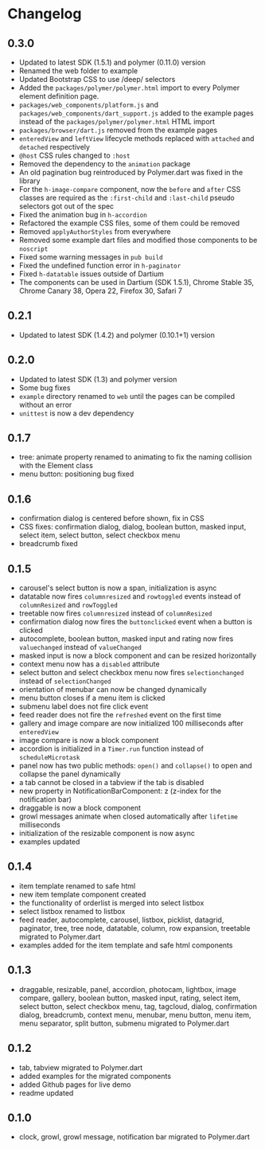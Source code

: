 # Changelog

## 0.3.0
* Updated to latest SDK (1.5.1) and polymer (0.11.0) version
* Renamed the web folder to example
* Updated Bootstrap CSS to use /deep/ selectors
* Added the `packages/polymer/polymer.html` import to every Polymer element definition page.
* `packages/web_components/platform.js` and `packages/web_components/dart_support.js` added to the example pages instead of the `packages/polymer/polymer.html` HTML import
* `packages/browser/dart.js` removed from the example pages
* `enteredView` and `leftView` lifecycle methods replaced with `attached` and `detached` respectively
* `@host` CSS rules changed to `:host`
* Removed the dependency to the `animation` package
* An old pagination bug reintroduced by Polymer.dart was fixed in the library
* For the `h-image-compare` component, now the `before` and `after` CSS classes are required as the `:first-child` and `:last-child` pseudo selectors got out of the spec
* Fixed the animation bug in `h-accordion`
* Refactored the example CSS files, some of them could be removed
* Removed `applyAuthorStyles` from everywhere
* Removed some example dart files and modified those components to be `noscript`
* Fixed some warning messages in `pub build`
* Fixed the undefined function error in `h-paginator`
* Fixed `h-datatable` issues outside of Dartium
* The components can be used in Dartium (SDK 1.5.1), Chrome Stable 35, Chrome Canary 38, Opera 22, Firefox 30, Safari 7

## 0.2.1
* Updated to latest SDK (1.4.2) and polymer (0.10.1+1) version

## 0.2.0
* Updated to latest SDK (1.3) and polymer version
* Some bug fixes
* `example` directory renamed to `web` until the pages can be compiled without an error
* `unittest` is now a dev dependency

## 0.1.7
* tree: animate property renamed to animating to fix the naming collision with the Element class
* menu button: positioning bug fixed

## 0.1.6
* confirmation dialog is centered before shown, fix in CSS
* CSS fixes: confirmation dialog, dialog, boolean button, masked input, select item, select button, select checkbox menu
* breadcrumb fixed

## 0.1.5
* carousel's select button is now a span, initialization is async
* datatable now fires `columnresized` and `rowtoggled` events instead of `columnResized` and `rowToggled`
* treetable now fires `columnresized` instead of `columnResized`
* confirmation dialog now fires the `buttonclicked` event when a button is clicked
* autocomplete, boolean button, masked input and rating now fires `valuechanged` instead of `valueChanged`
* masked input is now a block component and can be resized horizontally
* context menu now has a `disabled` attribute
* select button and select checkbox menu now fires `selectionchanged` instead of `selectionChanged`
* orientation of menubar can now be changed dynamically
* menu button closes if a menu item is clicked
* submenu label does not fire click event
* feed reader does not fire the `refreshed` event on the first time
* gallery and image compare are now initialized 100 milliseconds after `enteredView`
* image compare is now a block component
* accordion is initialized in a `Timer.run` function instead of `scheduleMicrotask`
* panel now has two public methods: `open()` and `collapse()` to open and collapse the panel dynamically
* a tab cannot be closed in a tabview if the tab is disabled
* new property in NotificationBarComponent: z (z-index for the notification bar)
* draggable is now a block component
* growl messages animate when closed automatically after `lifetime` milliseconds
* initialization of the resizable component is now async
* examples updated

## 0.1.4
* item template renamed to safe html
* new item template component created
* the functionality of orderlist is merged into select listbox
* select listbox renamed to listbox
* feed reader, autocomplete, carousel, listbox, picklist, datagrid, paginator, tree, tree node, datatable, column, row expansion, treetable migrated to Polymer.dart
* examples added for the item template and safe html components

## 0.1.3
* draggable, resizable, panel, accordion, photocam, lightbox, image compare, gallery, boolean button, masked input, rating, select item, select button, select checkbox menu, tag, tagcloud, dialog, confirmation dialog, breadcrumb, context menu, menubar, menu button, menu item, menu separator, split button, submenu migrated to Polymer.dart

## 0.1.2

* tab, tabview migrated to Polymer.dart
* added examples for the migrated components
* added Github pages for live demo
* readme updated

## 0.1.0

* clock, growl, growl message, notification bar migrated to Polymer.dart